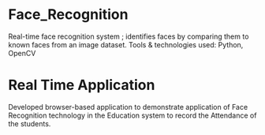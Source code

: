 # Face_Recognition
Real-time face recognition system ; identifies faces by comparing them to known faces from an image dataset.
Tools & technologies used: Python, OpenCV

# Real Time Application
Developed browser-based application to demonstrate application of Face Recognition technology in the Education system to record the Attendance of the students.
